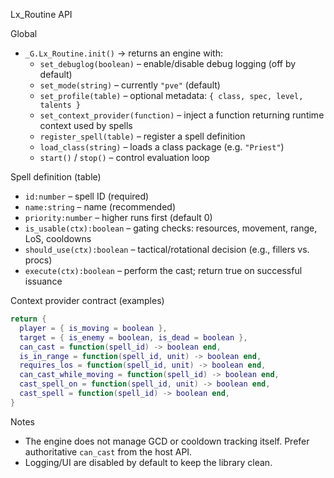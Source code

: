 Lx_Routine API

Global
- `_G.Lx_Routine.init()` → returns an engine with:
  - `set_debuglog(boolean)` – enable/disable debug logging (off by default)
  - `set_mode(string)` – currently `"pve"` (default)
  - `set_profile(table)` – optional metadata: `{ class, spec, level, talents }`
  - `set_context_provider(function)` – inject a function returning runtime context used by spells
  - `register_spell(table)` – register a spell definition
  - `load_class(string)` – loads a class package (e.g. `"Priest"`)
  - `start()` / `stop()` – control evaluation loop

Spell definition (table)
- `id:number` – spell ID (required)
- `name:string` – name (recommended)
- `priority:number` – higher runs first (default 0)
- `is_usable(ctx):boolean` – gating checks: resources, movement, range, LoS, cooldowns
- `should_use(ctx):boolean` – tactical/rotational decision (e.g., fillers vs. procs)
- `execute(ctx):boolean` – perform the cast; return true on successful issuance

Context provider contract (examples)
```lua
return {
  player = { is_moving = boolean },
  target = { is_enemy = boolean, is_dead = boolean },
  can_cast = function(spell_id) -> boolean end,
  is_in_range = function(spell_id, unit) -> boolean end,
  requires_los = function(spell_id, unit) -> boolean end,
  can_cast_while_moving = function(spell_id) -> boolean end,
  cast_spell_on = function(spell_id, unit) -> boolean end,
  cast_spell = function(spell_id) -> boolean end,
}
```

Notes
- The engine does not manage GCD or cooldown tracking itself. Prefer authoritative `can_cast` from the host API.
- Logging/UI are disabled by default to keep the library clean.


